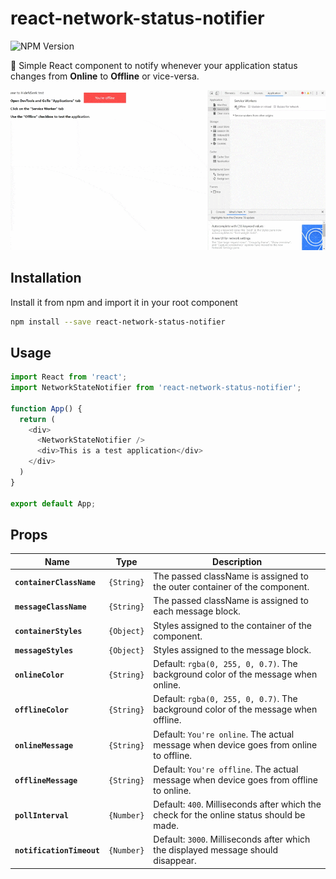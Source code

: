 # react-network-status-notifier

![NPM Version](https://img.shields.io/badge/npm-1.0.0-blue)

🔔 Simple React component to notify whenever your application status changes from **Online** to **Offline** or vice-versa.

<img src="demo.gif" width="800px" />

## Installation

Install it from npm and import it in your root component

```bash
npm install --save react-network-status-notifier
```

## Usage

```Javascript
import React from 'react';
import NetworkStateNotifier from 'react-network-status-notifier';

function App() {
  return (
    <div>
      <NetworkStateNotifier />
      <div>This is a test application</div>
    </div>
  )
}

export default App;
```

## Props

Name                     |Type      |Description 
-------------------------|----------|-----------
**`containerClassName`** |`{String}`|The passed className is assigned to the outer container of the component.
**`messageClassName`**   |`{String}`|The passed className is assigned to each message block.
**`containerStyles`**    |`{Object}`|Styles assigned to the container of the component.
**`messageStyles`**      |`{Object}`|Styles assigned to the message block.
**`onlineColor`**        |`{String}`|Default: `rgba(0, 255, 0, 0.7)`. The background color of the message when online.
**`offlineColor`**       |`{String}`|Default: `rgba(0, 255, 0, 0.7)`. The background color of the message when offline.
**`onlineMessage`**      |`{String}`|Default: `You're online`. The actual message when device goes from online to offline.
**`offlineMessage`**     |`{String}`|Default: `You're offline`. The actual message when device goes from offline to online.
**`pollInterval`**       |`{Number}`|Default: `400`. Milliseconds after which the check for the online status should be made.
**`notificationTimeout`**|`{Number}`|Default: `3000`. Milliseconds after which the displayed message should disappear.
